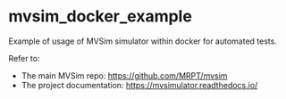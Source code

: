 # mvsim_docker_example
Example of usage of MVSim simulator within docker for automated tests.

Refer to: 
- The main MVSim repo: https://github.com/MRPT/mvsim
- The project documentation: https://mvsimulator.readthedocs.io/
